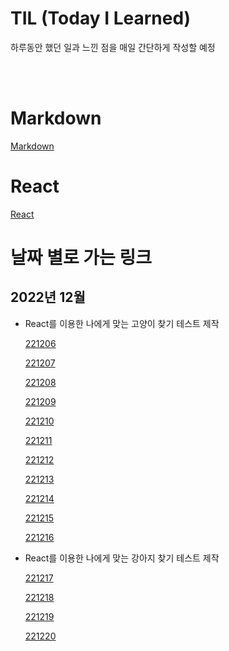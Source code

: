 # TIL (Today I Learned)

하루동안 했던 일과 느낀 점을 매일 간단하게 작성할 예정

<br />

<br />

# Markdown

[Markdown](/Markdown/markdown.md)

# React

[React](/React/react.md)

# 날짜 별로 가는 링크

## 2022년 12월

- React를 이용한 나에게 맞는 고양이 찾기 테스트 제작

  [221206](/DateLink/221206.md)

  [221207](/DateLink/221207.md)

  [221208](/DateLink/221208.md)

  [221209](/DateLink/221209.md)

  [221210](/DateLink/221210.md)

  [221211](/DateLink/221211.md)

  [221212](/DateLink/221212.md)

  [221213](/DateLink/221213.md)

  [221214](/DateLink/221214.md)

  [221215](/DateLink/221215.md)

  [221216](/DateLink/221216.md)

- React를 이용한 나에게 맞는 강아지 찾기 테스트 제작

  [221217](/DateLink/221217.md)

  [221218](/DateLink/221218.md)

  [221219](/DateLink/221219.md)

  [221220](/DateLink/221220.md)
